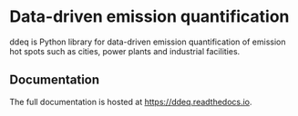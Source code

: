 # Data-driven emission quantification

ddeq is Python library for data-driven emission quantification of emission hot
spots such as cities, power plants and industrial facilities.


## Documentation

The full documentation is hosted at https://ddeq.readthedocs.io.
